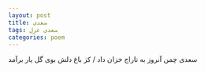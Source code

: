 ```yaml
---
layout: post
title: سعدی
tags: سعدی غزل
categories: poem
---
```


سعدی چمن آنروز به تاراج خزان داد / کز باغ دلش بوی گل یار برآمد
